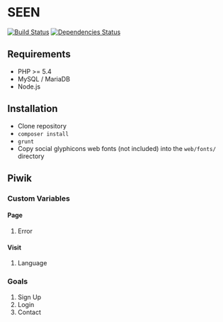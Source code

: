 # SEEN

[![Build Status](https://travis-ci.org/thelfensdrfer/seen.svg?branch=develop)](https://travis-ci.org/thelfensdrfer/seen) [![Dependencies Status](https://depending.in/thelfensdrfer/seen.png)](http://depending.in/thelfensdrfer/seen)

## Requirements

* PHP >= 5.4
* MySQL / MariaDB
* Node.js

## Installation

* Clone repository
* `composer install`
* `grunt`
* Copy social glyphicons web fonts (not included) into the `web/fonts/` directory

## Piwik

### Custom Variables

#### Page

1. Error

#### Visit

1. Language

### Goals

1. Sign Up
2. Login
3. Contact
